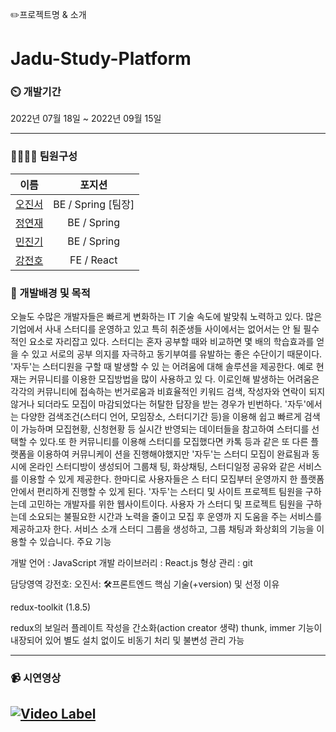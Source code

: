✏️프로젝트명 & 소개
# Jadu-Study-Platform
### ⏲️ 개발기간
2022년 07월 18일 ~ 2022년 09월 15일



---
### 👨‍👩‍👧‍👧 팀원구성
|  이름  |  포지션  |
| :----: | :-----: |
| [오진서](https://github.com/ohjinseo)|BE / Spring [팀장]|
| [정연재](https://github.com/jyjae)|BE / Spring|
| [민진기](https://github.com/Dmin3)|BE / Spring|
| [강전호](https://github.com/zzho-o)|FE / React|



### 📌 개발배경 및 목적

오늘도 수많은 개발자들은 빠르게 변화하는 IT 기술 속도에 발맞춰 노력하고 있다.
많은 기업에서 사내 스터디를 운영하고 있고 특히 취준생들 사이에서는 없어서는 안 될 필수적인 요소로 자리잡고 있다.
스터디는 혼자 공부할 때와 비교하면 몇 배의 학습효과를 얻을 수 있고 서로의 공부 의지를 자극하고 동기부여를 유발하는 좋은 수단이기 때문이다. '자두'는 스터디원을 구할 때 발생할 수 있 는 어려움에 대해 솔루션을 제공한다. 예로 현재는 커뮤니티를 이용한 모집방법을 많이 사용하고 있 다. 이로인해 발생하는 어려움은 각각의 커뮤니티에 접속하는 번거로움과 비효율적인 키워드 검색, 작성자와 연락이 되지않거나 되더라도 모집이 마감되었다는 허탈한 답장을 받는 경우가 빈번하다.
'자두'에서는 다양한 검색조건(스터디 언어, 모임장소, 스터디기간 등)을 이용해 쉽고 빠르게 검색이 가능하며 모집현황, 신청현황 등 실시간 반영되는 데이터들을 참고하여 스터디를 선택할 수 있다.또 한 커뮤니티를 이용해 스터디를 모집했다면 카톡 등과 같은 또 다른 플랫폼을 이용하여 커뮤니케이 션을 진행해야했지만 '자두'는 스터디 모집이 완료됨과 동시에 온라인 스터디방이 생성되어 그룹채 팅, 화상채팅, 스터디일정 공유와 같은 서비스를 이용할 수 있게 제공한다. 한마디로 사용자들은 스 터디 모집부터 운영까지 한 플랫폼 안에서 편리하게 진행할 수 있게 된다.
'자두'는 스터디 및 사이트 프로젝트 팀원을 구하는데 고민하는 개발자를 위한 웹사이트이다. 사용자 가 스터디 및 프로젝트 팀원을 구하는데 소요되는 불필요한 시간과 노력을 줄이고 모집 후 운영까 지 도움을 주는 서비스를 제공하고자 한다.
서비스 소개
스터디 그룹을 생성하고, 그룹 채팅과 화상회의 기능을 이용할 수 있습니다.
주요 기능

개발 언어 : JavaScript
개발 라이브러리 : React.js
형상 관리 : git

담당영역
강전호:
오진서:
🛠프론트엔드 핵심 기술(+version) 및 선정 이유

redux-toolkit (1.8.5)

redux의 보일러 플레이트 작성을 간소화(action creator 생략)
thunk, immer 기능이 내장되어 있어 별도 설치 없이도 비동기 처리 및 불변성 관리 가능

---
### 📹 시연영상 ###
[![Video Label](http://img.youtube.com/vi/NrwhZoxgbYQ/0.jpg)](https://youtu.be/NrwhZoxgbYQ)
---
